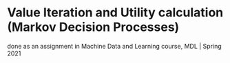 # Value Iteration and Utility calculation (Markov Decision Processes)
done as an assignment in Machine Data and Learning course, MDL | Spring 2021
